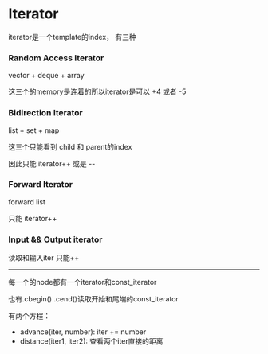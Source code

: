 # Iterator

iterator是一个template的index， 有三种

### Random Access Iterator

vector + deque + array

这三个的memory是连着的所以iterator是可以 +4 或者 -5

### Bidirection Iterator

list + set + map

这三个只能看到 child 和 parent的index

因此只能 iterator++ 或是 --

### Forward Iterator

forward list

只能 iterator++

### Input && Output iterator

读取和输入iter 只能++

---

每一个的node都有一个iterator和const_iterator

也有.cbegin() .cend()读取开始和尾端的const_iterator

有两个方程：
   -  advance(iter, number): iter += number
   -  distance(iter1, iter2): 查看两个iter直接的距离
